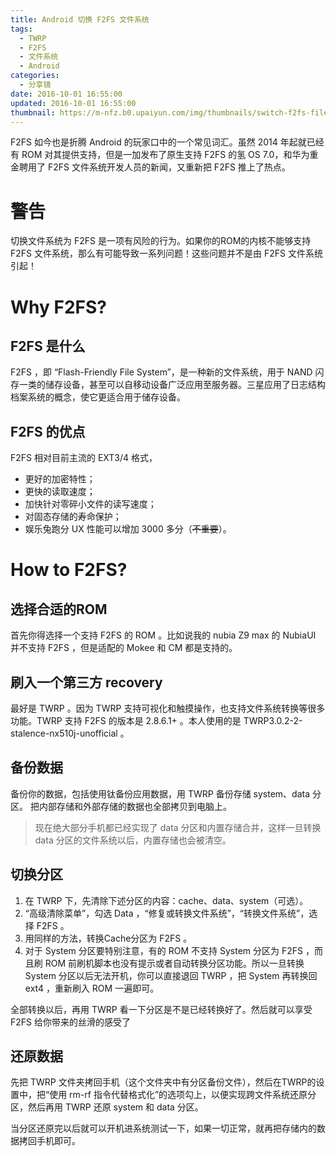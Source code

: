 ```yaml
---
title: Android 切换 F2FS 文件系统
tags:
  - TWRP
  - F2FS
  - 文件系统
  - Android
categories:
  - 分享镜
date: 2016-10-01 16:55:00
updated: 2016-10-01 16:55:00
thumbnail: https://m-nfz.b0.upaiyun.com/img/thumbnails/switch-f2fs-file-system-for-android.jpg!blogth
---
```


F2FS 如今也是折腾 Android 的玩家口中的一个常见词汇。虽然 2014 年起就已经有 ROM 对其提供支持，但是一加发布了原生支持 F2FS 的氢 OS 7.0，和华为重金聘用了 F2FS 文件系统开发人员的新闻，又重新把 F2FS 推上了热点。

# 警告
切换文件系统为 F2FS 是一项有风险的行为。如果你的ROM的内核不能够支持 F2FS 文件系统，那么有可能导致一系列问题！这些问题并不是由 F2FS 文件系统引起！

# Why F2FS?
## F2FS 是什么
F2FS ，即 “Flash-Friendly File System”，是一种新的文件系统，用于 NAND 闪存一类的储存设备，甚至可以自移动设备广泛应用至服务器。三星应用了日志结构档案系统的概念，使它更适合用于储存设备。
## F2FS 的优点
F2FS 相对目前主流的 EXT3/4 格式，
- 更好的加密特性；
- 更快的读取速度；
- 加快针对零碎小文件的读写速度；
- 对固态存储的寿命保护；
- 娱乐兔跑分 UX 性能可以增加 3000 多分（~~不重要~~）。

# How to F2FS?
## 选择合适的ROM
首先你得选择一个支持 F2FS 的 ROM 。比如说我的 nubia Z9 max 的 NubiaUI 并不支持 F2FS ，但是适配的 Mokee 和 CM 都是支持的。
## 刷入一个第三方 recovery
最好是 TWRP 。因为 TWRP 支持可视化和触摸操作，也支持文件系统转换等很多功能。TWRP 支持 F2FS 的版本是 2.8.6.1+ 。本人使用的是 TWRP3.0.2-2-stalence-nx510j-unofficial 。
## 备份数据
备份你的数据，包括使用钛备份应用数据，用 TWRP 备份存储 system、data 分区。
把内部存储和外部存储的数据也全部拷贝到电脑上。

> 现在绝大部分手机都已经实现了 data 分区和内置存储合并，这样一旦转换 data 分区的文件系统以后，内置存储也会被清空。

## 切换分区
1. 在 TWRP 下，先清除下述分区的内容：cache、data、system（可选）。
2. “高级清除菜单”，勾选 Data ，“修复或转换文件系统”，“转换文件系统”，选择 F2FS 。
3. 用同样的方法，转换Cache分区为 F2FS 。
4. 对于 System 分区要特别注意，有的 ROM 不支持 System 分区为 F2FS ，而且刷 ROM 前刷机脚本也没有提示或者自动转换分区功能。所以一旦转换 System 分区以后无法开机，你可以直接退回 TWRP ，把 System 再转换回 ext4 ，重新刷入 ROM 一遍即可。

全部转换以后，再用 TWRP 看一下分区是不是已经转换好了。然后就可以享受 F2FS 给你带来的丝滑的感受了

## 还原数据

先把 TWRP 文件夹拷回手机（这个文件夹中有分区备份文件），然后在TWRP的设置中，把“使用 rm-rf 指令代替格式化”的选项勾上，以便实现跨文件系统还原分区，然后再用 TWRP 还原 system 和 data 分区。

当分区还原完以后就可以开机进系统测试一下，如果一切正常，就再把存储内的数据拷回手机即可。
